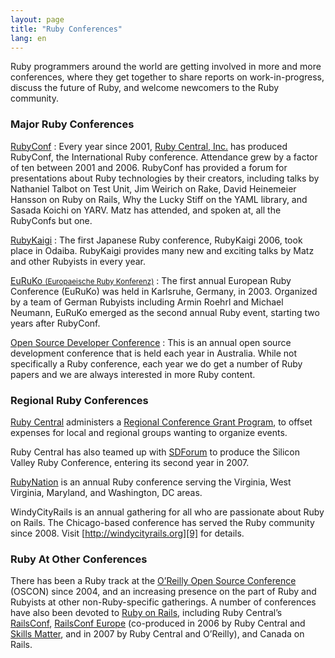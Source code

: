 ```yaml
---
layout: page
title: "Ruby Conferences"
lang: en
---
```


Ruby programmers around the world are getting involved in more and more
conferences, where they get together to share reports on
work-in-progress, discuss the future of Ruby, and welcome newcomers to
the Ruby community.

### Major Ruby Conferences

[RubyConf][1]
: Every year since 2001, [Ruby Central, Inc.][2] has produced RubyConf,
  the International Ruby conference. Attendance grew by a factor of ten
  between 2001 and 2006. RubyConf has provided a forum for presentations
  about Ruby technologies by their creators, including talks by
  Nathaniel Talbot on Test Unit, Jim Weirich on Rake, David Heinemeier
  Hansson on Ruby on Rails, Why the Lucky Stiff on the YAML library, and
  Sasada Koichi on YARV. Matz has attended, and spoken at, all the
  RubyConfs but one.

[RubyKaigi][3]
: The first Japanese Ruby conference, RubyKaigi 2006, took place in
  Odaiba. RubyKaigi provides many new and exciting talks by Matz and
  other Rubyists in every year.

[EuRuKo <small>(Europaeische Ruby Konferenz)</small>][4]
: The first annual European Ruby Conference (EuRuKo) was held in
  Karlsruhe, Germany, in 2003. Organized by a team of German Rubyists
  including Armin Roehrl and Michael Neumann, EuRuKo emerged as the
  second annual Ruby event, starting two years after RubyConf.

[Open Source Developer Conference][5]
: This is an annual open source development conference that is held each
  year in Australia. While not specifically a Ruby conference, each year
  we do get a number of Ruby papers and we are always interested in more
  Ruby content.

### Regional Ruby Conferences

[Ruby Central][2] administers a [Regional Conference Grant Program][6],
to offset expenses for local and regional groups wanting to organize
events.

Ruby Central has also teamed up with [SDForum][7] to produce the Silicon
Valley Ruby Conference, entering its second year in 2007.

[RubyNation][8] is an annual Ruby conference serving the Virginia, West
Virginia, Maryland, and Washington, DC areas.

WindyCityRails is an annual gathering for all who are passionate about
Ruby on Rails. The Chicago-based conference has served the Ruby
community since 2008. Visit [http://windycityrails.org][9] for details.

### Ruby At Other Conferences

There has been a Ruby track at the [O’Reilly Open Source Conference][10]
(OSCON) since 2004, and an increasing presence on the part of Ruby and
Rubyists at other non-Ruby-specific gatherings. A number of conferences
have also been devoted to [Ruby on Rails][11], including Ruby Central’s
[RailsConf][12], [RailsConf Europe][13] (co-produced in 2006 by Ruby
Central and [Skills Matter][14], and in 2007 by Ruby Central and
O’Reilly), and Canada on Rails.



[1]: http://rubyconf.org/ 
[2]: http://www.rubycentral.org 
[3]: http://jp.rubyist.net/RubyKaigi2008/ 
[4]: http://euruko.org
[5]: http://www.osdc.com.au/ 
[6]: http://www.rubycentral.org/rcg2006.pdf 
[7]: http://www.sdforum.org 
[8]: http://rubynation.org/ 
[9]: http://windycityrails.org 
[10]: http://conferences.oreillynet.com/os2006/ 
[11]: http://www.rubyonrails.org 
[12]: http://www.railsconf.org 
[13]: http://europe.railsconf.org 
[14]: http://www.skillsmatter.com 
